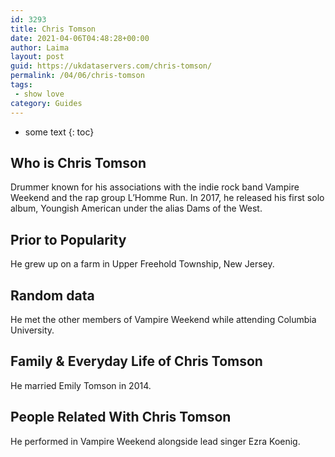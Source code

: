 ```yaml
---
id: 3293
title: Chris Tomson
date: 2021-04-06T04:48:28+00:00
author: Laima
layout: post
guid: https://ukdataservers.com/chris-tomson/
permalink: /04/06/chris-tomson
tags:
 - show love
category: Guides
---
```


* some text
{: toc}


## Who is Chris Tomson
                  
                  
                  
Drummer known for his associations with the indie rock band Vampire Weekend and the rap group L&#8217;Homme Run. In 2017, he released his first solo album, Youngish American under the alias Dams of the West.
                  
              
            
              
            
                
                
                
## Prior to Popularity
                  
                  
                  
He grew up on a farm in Upper Freehold Township, New Jersey.
                  
              
            
              
            
                
                
                
## Random data
                  
                  
                  
He met the other members of Vampire Weekend while attending Columbia University.
                  
              
            
              
            
                
                
                
## Family & Everyday Life of Chris Tomson
                  
                  
                  
He married Emily Tomson in 2014.
                  
              
            
              
            
                
                
                
## People Related With Chris Tomson
                  
                  
                  
He performed in Vampire Weekend alongside lead singer Ezra Koenig.
                  
              
            
              
            
                
              
            
              
              
            
            
              
            
          
          
          